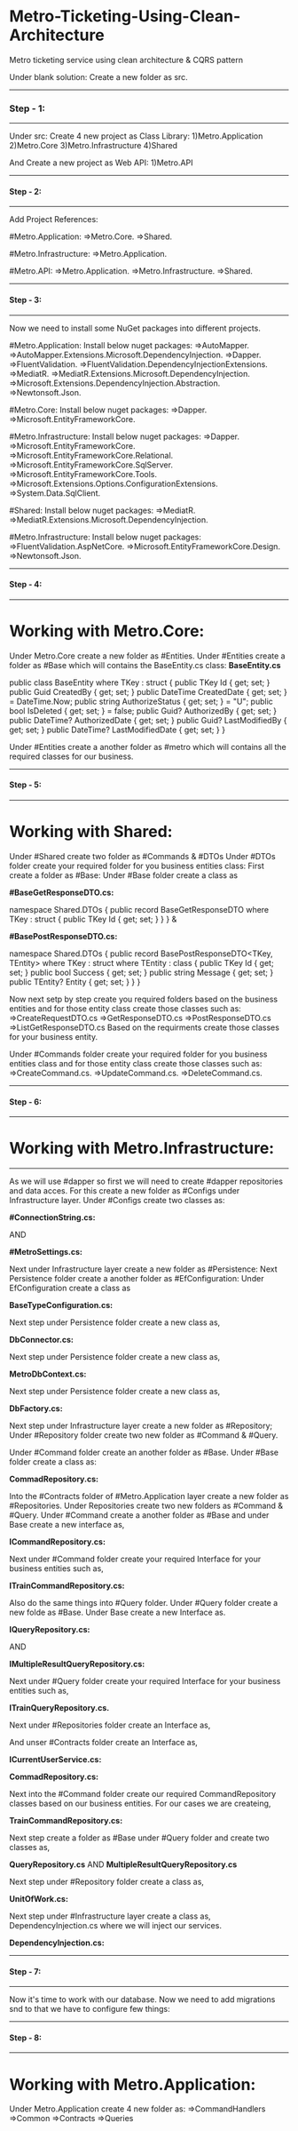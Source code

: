 # Metro-Ticketing-Using-Clean-Architecture

Metro ticketing service using clean architecture &amp; CQRS pattern

Under blank solution:
Create a new folder as src.

---

### Step - 1:

---

Under src:
Create 4 new project as Class Library:
1)Metro.Application
2)Metro.Core
3)Metro.Infrastructure
4)Shared

And Create a new project as Web API:
1)Metro.API

---

#### Step - 2:

---

Add Project References:

#Metro.Application:
=>Metro.Core.
=>Shared.

#Metro.Infrastructure:
=>Metro.Application.

#Metro.API:
=>Metro.Application.
=>Metro.Infrastructure.
=>Shared.

---

#### Step - 3:

---

Now we need to install some NuGet packages into different projects.

#Metro.Application:
Install below nuget packages:
=>AutoMapper.
=>AutoMapper.Extensions.Microsoft.DependencyInjection.
=>Dapper.
=>FluentValidation.
=>FluentValidation.DependencyInjectionExtensions.
=>MediatR.
=>MediatR.Extensions.Microsoft.DependencyInjection.
=>Microsoft.Extensions.DependencyInjection.Abstraction.
=>Newtonsoft.Json.

#Metro.Core:
Install below nuget packages:
=>Dapper.
=>Microsoft.EntityFrameworkCore.

#Metro.Infrastructure:
Install below nuget packages:
=>Dapper.
=>Microsoft.EntityFrameworkCore.
=>Microsoft.EntityFrameworkCore.Relational.
=>Microsoft.EntityFrameworkCore.SqlServer.
=>Microsoft.EntityFrameworkCore.Tools.
=>Microsoft.Extensions.Options.ConfigurationExtensions.
=>System.Data.SqlClient.

#Shared:
Install below nuget packages:
=>MediatR.
=>MediatR.Extensions.Microsoft.DependencyInjection.

#Metro.Infrastructure:
Install below nuget packages:
=>FluentValidation.AspNetCore.
=>Microsoft.EntityFrameworkCore.Design.
=>Newtonsoft.Json.

---

#### Step - 4:

---

# Working with Metro.Core:

Under Metro.Core create a new folder as #Entities.
Under #Entities create a folder as #Base which will contains the
BaseEntity.cs class:
**BaseEntity.cs**

public class BaseEntity<TKey> where TKey : struct
{
public TKey Id { get; set; }
public Guid CreatedBy { get; set; }
public DateTime CreatedDate { get; set; } = DateTime.Now;
public string AuthorizeStatus { get; set; } = "U";
public bool IsDeleted { get; set; } = false;
public Guid? AuthorizedBy { get; set; }
public DateTime? AuthorizedDate { get; set; }
public Guid? LastModifiedBy { get; set; }
public DateTime? LastModifiedDate { get; set; }
}

Under #Entities create a another folder as #metro which will contains all the required classes for our business.

---

#### Step - 5:

---

# Working with Shared:

Under #Shared create two folder as #Commands & #DTOs
Under #DTOs folder create your required folder for you business entities class:
First create a folder as #Base:
Under #Base folder create a class as

**#BaseGetResponseDTO.cs:**

namespace Shared.DTOs
{
public record BaseGetResponseDTO<TKey> where TKey : struct
{
public TKey Id { get; set; }
}
}
&

**#BasePostResponseDTO.cs:**

namespace Shared.DTOs
{
public record BasePostResponseDTO<TKey, TEntity>
where TKey : struct
where TEntity : class
{
public TKey Id { get; set; }
public bool Success { get; set; }
public string Message { get; set; }
public TEntity? Entity { get; set; }
}
}

Now next setp by step create you required folders based on the business entities and for those entity class create those classes such as:
=>CreateRequestDTO.cs
=>GetResponseDTO.cs
=>PostResponseDTO.cs
=>ListGetResponseDTO.cs
Based on the requirments create those classes for your business entity.

Under #Commands folder create your required folder for you business entities class and for those entity class create those classes such as:
=>CreateCommand.cs.
=>UpdateCommand.cs.
=>DeleteCommand.cs.

---

#### Step - 6:

---

# Working with Metro.Infrastructure:

---

As we will use #dapper so first we will need to create #dapper repositories and data acces.
For this create a new folder as #Configs under Infrastructure layer.
Under #Configs create two classes as:

**#ConnectionString.cs:**

<!-- namespace Metro.Infrastructure.Configs
{
public class ConnectionString
{
public string MetroDbConnection { get; set; }
}
} -->

AND

**#MetroSettings.cs:**

<!-- namespace Metro.Infrastructure.Configs;
public class MetroSettings
{
public ConnectionString? ConnectionString { get; set; }
} -->

Next under Infrastructure layer create a new folder as #Persistence:
Next Persistence folder create a another folder as #EfConfiguration:
Under EfConfiguration create a class as

**BaseTypeConfiguration.cs:**

<!-- using Metro.Core.Entities.Base;
using Microsoft.EntityFrameworkCore;
using Microsoft.EntityFrameworkCore.Metadata.Builders;

namespace Metro.Infrastructure.Persistence.EfConfiguration
{
public class BaseTypeConfiguration<TItem> : IEntityTypeConfiguration<TItem> where TItem : BaseEntity<Guid>
{
public virtual void Configure(EntityTypeBuilder<TItem> builder)
{
builder.HasKey(x => x.Id);
builder.Property(x => x.AuthorizeStatus).HasMaxLength(5);
builder.Property(x => x.AuthorizedBy).HasMaxLength(100);
builder.Property(x => x.CreatedBy).HasMaxLength(100);
builder.Property(x => x.LastModifiedBy).HasMaxLength(100);
}
}
} -->

Next step under Persistence folder create a new class as,

**DbConnector.cs:**

<!-- using Metro.Infrastructure.Configs;
using Microsoft.Data.SqlClient;
using Microsoft.Extensions.Configuration;
using Microsoft.Extensions.Options;
using System.Data;

namespace Metro.Infrastructure.Persistence
{
public class DbConnector
{
private readonly IConfiguration \_configuration;
private readonly MetroSettings \_settings;
protected DbConnector(IConfiguration configuration, IOptions<MetroSettings> settings)
{
\_configuration = configuration;
\_settings = settings.Value;
}

                        public IDbConnection CreateConnection()
                        {
                            string _connectionString = _settings.ConnectionString.MetroDbConnection;
                            return new SqlConnection(_connectionString);
                        }
        }

} -->

Next step under Persistence folder create a new class as,

**MetroDbContext.cs:**

<!-- using metros = Metro.Core.Entities.metro;
using Microsoft.EntityFrameworkCore;
using Metro.Core.Entities.metro;
using System.Reflection;

namespace Metro.Infrastructure.Persistence
{
public class MetroDbContext : DbContext
{
public MetroDbContext(DbContextOptions<MetroDbContext> options) : base(options)
{

                }
                //tables
                public DbSet<metros.Train> Trains { get; set; } = null;
                public DbSet<metros.Ticket> Tickets { get; set; } = null;
                public DbSet<metros.Seat> Seats { get; set; } = null;
                public DbSet<metros.Passenger> Passengers { get; set; } = null;
                public DbSet<metros.Booking> Bookings { get; set; } = null;
                public DbSet<metros.Transaction> Transactions { get; set; } = null;
                public DbSet<metros.BankCredential> BankCredentials { get; set; } = null;
                public DbSet<metros.User> Users { get; set; } = null;


                protected override void OnModelCreating(ModelBuilder builder)
                {
                    builder.ApplyConfigurationsFromAssembly(Assembly.GetExecutingAssembly());

                    var cascadeFKs = builder.Model.GetEntityTypes()
                        .SelectMany(t => t.GetForeignKeys())
                        .Where(fk => !fk.IsOwnership && fk.DeleteBehavior == DeleteBehavior.Cascade);

                    foreach(var fk in cascadeFKs)
                        fk.DeleteBehavior = DeleteBehavior.ClientNoAction;

                    base.OnModelCreating(builder);
                }
            }

        } -->

Next step under Persistence folder create a new class as,

**DbFactory.cs:**

<!-- using Microsoft.EntityFrameworkCore;

namespace Metro.Infrastructure.Persistence
{
public class DbFactory : IDisposable
{
private bool \_disposed;
private readonly Func<MetroDbContext> \_instanceFunc;
private DbContext \_dbContext;

        public DbContext DbContext => _dbContext ??= _instanceFunc.Invoke();

        public DbFactory(Func<MetroDbContext> dbContextFactory)
        {
            _instanceFunc = dbContextFactory;
        }
        public void Dispose()
        {
            if( _disposed || _dbContext == null) return;
            _disposed = true;
            _dbContext.Dispose();
        }
    }

} -->

Next step under Infrastructure layer create a new folder as #Repository;
Under #Repository folder create two new folder as #Command & #Query.

Under #Command folder create an another folder as #Base.
Under #Base folder create a class as:

**CommadRepository.cs:**

<!-- Before implementing this CommadRepository.cs class let's first do some works into #Metro.Application layer -->

Into the #Contracts folder of #Metro.Application layer create a new folder as #Repositories.
Under Repositories create two new folders as #Command & #Query.
Under #Command create a another folder as #Base and under Base create a new interface as,

**ICommandRepository.cs:**

Next under #Command folder create your required Interface for your business entities such as,

**ITrainCommandRepository.cs:**

<!-- using Metro.Application.Contracts.Repositories.Command.Base;
using Metro.Core.Entities.metro;

namespace Metro.Application.Contracts.Repositories.Command
{
public interface ITrainCommandRepository : ICommandRepository<Train>
{
}
} -->

Also do the same things into #Query folder.
Under #Query folder create a new folde as #Base.
Under Base create a new Interface as.

**IQueryRepository.cs:**

AND

**IMultipleResultQueryRepository.cs:**

Next under #Query folder create your required Interface for your business entities such as,

**ITrainQueryRepository.cs.**

Next under #Repositories folder create an Interface as,


<!-- namespace Metro.Application.Contracts.Repositories
**IUnitOfWorks.cs:
**
{
public interface IUnitOfWork
{
Task<int> CommitAsync();
}
} -->

And unser #Contracts folder create an Interface as,

**ICurrentUserService.cs:**

<!-- namespace Metro.Application.Contracts
{
public interface ICurrentUserService
{
string ClientId { get; }
Guid? UserId { get; }
string Role { get; }
string Token { get; }
}
} -->

<!-- Now again move into the Infrastructure layer: and implements the remaining CommadRepository: -->

**CommadRepository.cs:**

<!-- using Metro.Application.Contracts.Repositories.Command.Base;
using Metro.Infrastructure.Persistence;
using Microsoft.EntityFrameworkCore;
using System.Linq.Expressions;

namespace Metro.Infrastructure.Repository.Command.Base
{
public class CommadRepository<TEntity> : IDisposable, ICommandRepository<TEntity> where TEntity : class
{
private readonly DbFactory \_dbFactory;
private DbSet<TEntity> \_dbSet;

        public CommadRepository(DbFactory dbFactory)
        {
            _dbFactory = dbFactory;
        }

        protected DbSet<TEntity> DbSet
        {
            get => _dbSet ??= _dbFactory.DbContext.Set<TEntity>();
        }

        public async Task DeleteAsync(TEntity entity)
        {
            if(entity == null)
                throw new ArgumentNullException(nameof(entity));
            DbSet.Remove(entity);
            await Task.CompletedTask;
        }

        public async Task DeleteAsync(IEnumerable<TEntity> entity)
        {
           if(entity==null)
                throw new ArgumentNullException(nameof(entity));
           DbSet.RemoveRange(entity);
           await Task.CompletedTask;
        }

        public async Task<TEntity> InsertAsync(TEntity entity)
        {
            if(entity == null)
                throw new ArgumentNullException(nameof(entity));
            await DbSet.AddAsync(entity);
            return entity;

        }

        public async Task<IEnumerable<TEntity>> InsertAsync(IEnumerable<TEntity> entity)
        {
            if(entity == null)
                throw new ArgumentNullException(nameof(entity));
            await DbSet.AddRangeAsync(entity);
            return entity;
        }
        public async Task<TEntity> UpdateAsync(TEntity entity)
        {
            if(entity == null)
                throw new ArgumentNullException(nameof(entity));
            DbSet.Update(entity);
            await Task.CompletedTask;
            return entity;
        }

        public async Task<IEnumerable<TEntity>> UpdateAsync(IEnumerable<TEntity> entity)
        {
            if (entity == null)
                throw new ArgumentNullException(nameof(entity));
            DbSet.UpdateRange(entity);
            await Task.CompletedTask;
            return entity;
        }

        public async Task<TEntity> DeleteAsync(object id)
        {
            if(id == null)
            {
                throw new ArgumentNullException(nameof(id));
            }
            var data = await DbSet.FindAsync(id);
            if(data == null)
            {
                throw new ArgumentNullException(nameof(data));
            }
            DbSet.Remove(data);
            await Task.CompletedTask;
            return data;
        }

        public void Dispose()
        {
            _dbFactory.Dispose();
            GC.SuppressFinalize(this);
        }

        public async Task<TEntity> GetAsync(object id)
        {
            return await DbSet.FindAsync(id);
        }
        public async Task<IEnumerable<TEntity>> FindAsync<T>(Expression<Func<TEntity, bool>> predicate) where T : class
        {
            return await DbSet.Where(predicate).ToListAsync();
        }

    }

} -->

Next into the #Command folder create our required CommandRepository classes based on our business entities.
For our cases we are createing,

**TrainCommandRepository.cs:**

<!-- using Metro.Application.Contracts.Repositories.Command;
using Metro.Core.Entities.metro;
using Metro.Infrastructure.Persistence;
using Metro.Infrastructure.Repository.Command.Base;

namespace Metro.Infrastructure.Repository.Command;

public class TrainCommandRepository : CommadRepository<Train>, ITrainCommandRepository
{
public TrainCommandRepository(DbFactory dbFactory) : base(dbFactory)
{
}
} -->

Next step create a folder as #Base under #Query folder and create two classes as,

**QueryRepository.cs** AND **MultipleResultQueryRepository.cs**

Next step under #Repository folder create a class as,

**UnitOfWork.cs:**

<!-- using Metro.Application.Contracts;
using Metro.Application.Contracts.Repositories;
using Metro.Core.Entities.Base;
using Metro.Infrastructure.Persistence;
using Microsoft.EntityFrameworkCore;

namespace Metro.Infrastructure.Repository
{
public class UnitOfWork : IUnitOfWork, IDisposable
{
private readonly DbFactory \_dbFactory;
private readonly ICurrentUserService \_currentUserService;

        public UnitOfWork(DbFactory dbFactory, ICurrentUserService currentUserService)
        {
            _dbFactory = dbFactory;
            _currentUserService = currentUserService;
        }

        public async Task<int> CommitAsync()
        {
            await using var transaction = await _dbFactory.DbContext.Database.BeginTransactionAsync();
            try
            {
                foreach(var entry in _dbFactory.DbContext.ChangeTracker.Entries<BaseEntity<Guid>>())
                {
                    switch (entry.State)
                    {
                        case EntityState.Added:
                            {

                                entry.Entity.CreatedBy = _currentUserService.UserId ?? Guid.NewGuid();
                                entry.Entity.CreatedDate = DateTime.Now;
                                break;
                            }
                        case EntityState.Modified:
                            {
                                entry.Entity.LastModifiedBy = _currentUserService.UserId;
                                entry.Entity.LastModifiedDate = DateTime.Now;
                                break;
                            }
                        case EntityState.Deleted:
                            break;
                    }
                }
                var affectedRows = await _dbFactory.DbContext.SaveChangesAsync();
                await transaction.CommitAsync();
                return affectedRows;
            }
            catch (Exception ex)
            {
                await transaction.RollbackAsync();
                throw;
            }
            finally
            {
                await _dbFactory.DbContext.Database.CloseConnectionAsync();
                await _dbFactory.DbContext.DisposeAsync();
            }
        }

        public void Dispose()
        {
            _dbFactory?.Dispose();
            GC.SuppressFinalize(this);
        }
    }

} -->

Next step under #Infrastructure layer create a class as,
DependencyInjection.cs where we will inject our services.

**DependencyInjection.cs:**

<!-- using Metro.Application.Contracts.Repositories;
using Metro.Application.Contracts.Repositories.Command.Base;
using Metro.Application.Contracts.Repositories.Query.Base;
using Metro.Infrastructure.Configs;
using Metro.Infrastructure.Persistence;
using Metro.Infrastructure.Repository;
using Metro.Infrastructure.Repository.Command.Base;
using Metro.Infrastructure.Repository.Query.Base;
using Microsoft.EntityFrameworkCore;
using Microsoft.Extensions.Configuration;
using Microsoft.Extensions.DependencyInjection;
using Microsoft.Extensions.Options;
using System;
using System.Collections.Generic;
using System.Linq;
using System.Text;
using System.Threading.Tasks;

namespace Metro.Infrastructure
{
public static class DependencyInjection
{
public static IServiceCollection AddInfrastructure(this IServiceCollection services, IConfiguration configuration)
{
services.Configure<MetroSettings>(configuration);
var serviceProvider = services.BuildServiceProvider();
var opt = serviceProvider.GetRequiredService<IOptions<MetroSettings>>().Value;

            //For SQLServer Connection
            services.AddDbContext<MetroDbContext>(options =>
            {
                options.UseSqlServer(opt.ConnectionString.MetroDbConnection, sqlServerOptionsAction: sqlOptions =>
                {

                });
            });
            services.AddScoped(typeof(IQueryRepository<>), typeof(QueryRepository<>));
            services.AddScoped(typeof(IMultipleResultQueryRepository<>), typeof(MultipleResultQueryRepository<>));
            services.AddScoped(typeof(ICommandRepository<>), typeof(CommadRepository<>));
            services.AddTransient<IUnitOfWork, UnitOfWork>();
            services.AddScoped<Func<MetroDbContext>>((provider) => provider.GetService<MetroDbContext>);
            services.AddScoped<DbFactory>();
            services.AddRepositories();
            return services;
        }

        private static IServiceCollection AddRepositories(this IServiceCollection services)
        {
            return services;
        }
    }

} -->

---

#### Step - 7:

---

Now it's time to work with our database.
Now we need to add migrations snd to that we have to configure few things:

---

#### Step - 8:

---

# Working with Metro.Application:

Under Metro.Application create 4 new folder as:
=>CommandHandlers
=>Common
=>Contracts
=>Queries
